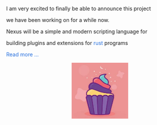 I am very excited to finally be able to announce this project

we have been working on for a while now.

Nexus will be a simple and modern scripting language for

building plugins and extensions for <a href="https://www.rust-lang.org/" style="text-decoration: none; color: rgba(0, 86, 216, 0.842);">rust</a> programs

<a href="" style="text-decoration: none; color: rgba(0, 86, 216, 0.842);">Read more ...</a>

<img
    style="display: block;
           margin-left: auto;
           margin-right: auto;
           width: 30%;"
    src="assets/icon.png"
    alt="Our logo">
</img>
